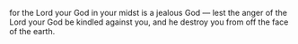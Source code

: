 for the Lord your God in your midst is a jealous God — lest the anger of the Lord your God be kindled against you, and he destroy you from off the face of the earth.

